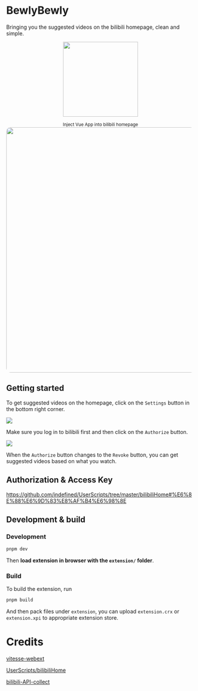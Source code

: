# BewlyBewly

Bringing you the suggested videos on the bilibili homepage, clean and simple.

<p align="center">
<img width="200" src="https://user-images.githubusercontent.com/33394391/160250512-410b71fc-7f25-4caf-b850-429227ff082a.png"><br/>
</p>


<p align="center">
<sub>Inject Vue App into bilibili homepage</sub><br/>
<img width="655" style="border-radius: 12px" src="https://user-images.githubusercontent.com/33394391/160250313-6a3db903-53c5-431a-8ddd-80a50725087a.png"><br/>
</p>

## Getting started

To get suggested videos on the homepage, click on the `Settings` button in the bottom right corner.

![](https://user-images.githubusercontent.com/33394391/160269696-265fbe8f-00fb-4cb6-bd86-b9c0a385253c.png)

Make sure you log in to bilibili first and then click on the `Authorize` button.

![](https://user-images.githubusercontent.com/33394391/160272991-1351ec1d-32a6-4faf-8cd7-4d12a2445958.png)

When the `Authorize` button changes to the `Revoke` button, you can get suggested videos based on what you watch.

## Authorization & Access Key

https://github.com/indefined/UserScripts/tree/master/bilibiliHome#%E6%8E%88%E6%9D%83%E8%AF%B4%E6%98%8E

## Development & build

### Development

```bash
pnpm dev
```

Then **load extension in browser with the `extension/` folder**.

### Build

To build the extension, run

```bash
pnpm build
```

And then pack files under `extension`, you can upload `extension.crx` or `extension.xpi` to appropriate extension store.

# Credits

[vitesse-webext](https://github.com/antfu/vitesse-webext)

[UserScripts/bilibiliHome](https://github.com/indefined/UserScripts/tree/master/bilibiliHome)

[bilibili-API-collect](https://github.com/SocialSisterYi/bilibili-API-collect)
